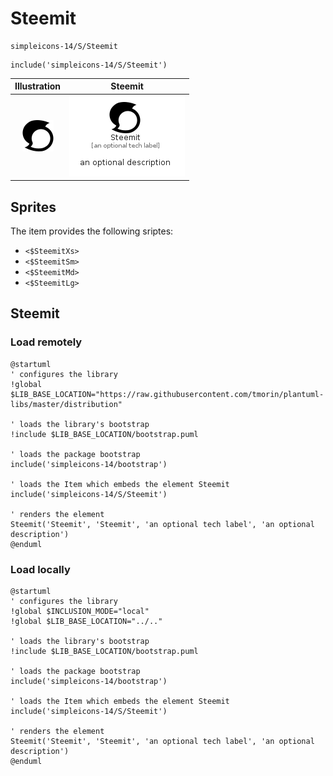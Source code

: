 # Steemit


```text
simpleicons-14/S/Steemit
```

```text
include('simpleicons-14/S/Steemit')
```



| Illustration | Steemit |
| :---: | :---: |
| ![illustration for Illustration](../../simpleicons-14/S/Steemit.png) | ![illustration for Steemit](../../simpleicons-14/S/Steemit.Local.png) |



## Sprites
The item provides the following sriptes:

- `<$SteemitXs>`
- `<$SteemitSm>`
- `<$SteemitMd>`
- `<$SteemitLg>`





## Steemit

### Load remotely
```plantuml
@startuml
' configures the library
!global $LIB_BASE_LOCATION="https://raw.githubusercontent.com/tmorin/plantuml-libs/master/distribution"

' loads the library's bootstrap
!include $LIB_BASE_LOCATION/bootstrap.puml

' loads the package bootstrap
include('simpleicons-14/bootstrap')

' loads the Item which embeds the element Steemit
include('simpleicons-14/S/Steemit')

' renders the element
Steemit('Steemit', 'Steemit', 'an optional tech label', 'an optional description')
@enduml
```

### Load locally
```plantuml
@startuml
' configures the library
!global $INCLUSION_MODE="local"
!global $LIB_BASE_LOCATION="../.."

' loads the library's bootstrap
!include $LIB_BASE_LOCATION/bootstrap.puml

' loads the package bootstrap
include('simpleicons-14/bootstrap')

' loads the Item which embeds the element Steemit
include('simpleicons-14/S/Steemit')

' renders the element
Steemit('Steemit', 'Steemit', 'an optional tech label', 'an optional description')
@enduml
```

